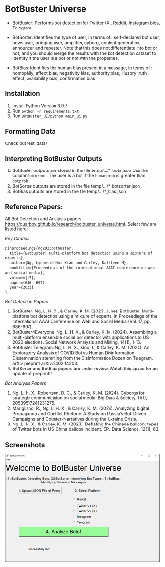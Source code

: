 # BotBuster Universe

- BotBuster: Performs bot detection for Twitter (X), Reddit, Instagram bios, Telegram. 

- BotSorter: Identifies the type of user, in terms of : self-declared bot user, news user, bridging user, amplifier, cyborg, content generation, announcer and repeater.
Note that this does not differentiate into bot or not, and you should merge the results with the bot detection dataset to identify if the user is a bot or not with the properties.

- BotBias: Identifies the human bias present in a message, in terms of : homophily, affect bias, negativity bias, authority bias, illusory truth effect, availability bias, confirmation bias

## Installation
1. Install Python Version 3.9.7
2. Run `python -r requirements.txt`
3. Run `BotBuster_UI/python main_ui.py`

## Formatting Data
Check out test_data/

## Interpreting BotBuster Outputs
1. BotBuster outputs are stored in the file temp/.../*_bots.json
Use the column `botornot`. The user is a bot if the `humanprob` is greater than `botprob`
2. BotSorter outputs are stored in the file temp/.../*_botsorter.json
3. BotBias outputs are stored in the file temp/.../*_bias.json

## Reference Papers:
All Bot Detection and Analysis papers: https://quarbby.github.io/research/botbuster_universe.html. Select few are listed here:

*Key Citation*
```
@inproceedings{ng2023botbuster,
  title={Botbuster: Multi-platform bot detection using a mixture of experts},
  author={Ng, Lynnette Hui Xian and Carley, Kathleen M},
  booktitle={Proceedings of the international AAAI conference on web and social media},
  volume={17},
  pages={686--697},
  year={2023}
}
```

*Bot Detection Papers*
1. BotBuster: Ng, L. H. X., & Carley, K. M. (2023, June). Botbuster: Multi-platform bot detection using a mixture of experts. In Proceedings of the International AAAI Conference on Web and Social Media (Vol. 17, pp. 686-697).
3. BotBuster4Everyone: Ng, L. H. X., & Carley, K. M. (2024). Assembling a multi-platform ensemble social bot detector with applications to US 2020 elections. Social Network Analysis and Mining, 14(1), 1-16.
4. BotBuster Telegram: Ng, L. H. X., Kloo, I., & Carley, K. M. (2024). An Exploratory Analysis of COVID Bot vs Human Disinformation Dissemination stemming from the Disinformation Dozen on Telegram. arXiv preprint arXiv:2402.14203.
5. BotSorter and BotBias papers are under review. Watch this space for an update of preprint!! 

*Bot Analysis Papers*
1. Ng, L. H. X., Robertson, D. C., & Carley, K. M. (2024). Cyborgs for strategic communication on social media. Big Data & Society, 11(1), 20539517241231275.
2. Marigliano, R., Ng, L. H. X., & Carley, K. M. (2024). Analyzing Digital Propaganda and Conflict Rhetoric: A Study on Russia’s Bot-Driven Campaigns and Counter-Narratives during the Ukraine Crisis.
3. Ng, L. H. X., & Carley, K. M. (2023). Deflating the Chinese balloon: types of Twitter bots in US-China balloon incident. EPJ Data Science, 12(1), 63.

## Screenshots
![screenshot](./screenshot.PNG)
